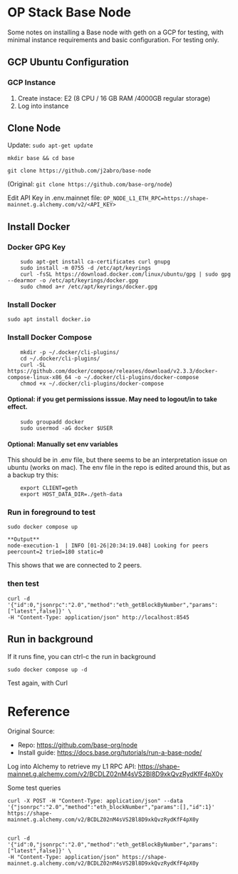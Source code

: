 
# OP Stack Base Node
Some notes on installing a Base node with geth on a GCP for testing, with minimal instance requirements and basic configuration. For testing only.

<!-- Beacon RPC
https://eth-beacon-chain.drpc.org/rest/
curl -X GET "https://eth-beacon-chain.drpc.org/rest/eth/v1/beacon/genesis" -H "accept: application/json" -->

## GCP Ubuntu Configuration
### GCP Instance
1. Create instace: E2 (8 CPU / 16 GB RAM /4000GB regular storage)
2. Log into instance

## Clone Node
Update: `sudo apt-get update`

`mkdir base && cd base`

`git clone https://github.com/j2abro/base-node`

(Original: `git clone https://github.com/base-org/node`)

Edit API Key in .env.mainnet file: `OP_NODE_L1_ETH_RPC=https://shape-mainnet.g.alchemy.com/v2/<API_KEY>`

## Install Docker

### Docker GPG Key
<!-- curl -fsSL https://download.docker.com/linux/ubuntu/gpg | sudo apt-key add - # deprecated, but ok for now -->
```
    sudo apt-get install ca-certificates curl gnupg
    sudo install -m 0755 -d /etc/apt/keyrings
    curl -fsSL https://download.docker.com/linux/ubuntu/gpg | sudo gpg --dearmor -o /etc/apt/keyrings/docker.gpg
    sudo chmod a+r /etc/apt/keyrings/docker.gpg
```
### Install Docker
    sudo apt install docker.io

### Install Docker Compose
```
    mkdir -p ~/.docker/cli-plugins/
    cd ~/.docker/cli-plugins/
    curl -SL https://github.com/docker/compose/releases/download/v2.3.3/docker-compose-linux-x86_64 -o ~/.docker/cli-plugins/docker-compose
    chmod +x ~/.docker/cli-plugins/docker-compose
```
#### Optional: if you get permissions isssue. May need to logout/in to take effect.
```
    sudo groupadd docker
    sudo usermod -aG docker $USER
```
#### Optional: Manually set env variables
This should be in .env file, but there seems to be an interpretation issue on ubuntu (works on mac).
The env file in the repo is edited around this, but as a backup try this:
```
    export CLIENT=geth
    export HOST_DATA_DIR=./geth-data
```

### Run in foreground to test
```
sudo docker compose up

**Output**
node-execution-1  | INFO [01-26|20:34:19.048] Looking for peers     peercount=2 tried=180 static=0
```
This shows that we are connected to 2 peers.

### then test 
```
curl -d '{"id":0,"jsonrpc":"2.0","method":"eth_getBlockByNumber","params":["latest",false]}' \
-H "Content-Type: application/json" http://localhost:8545
```

## Run in background
If it runs fine, you can ctrl-c the run in background
```
sudo docker compose up -d
```
Test again, with Curl


# Reference
Original Source:
 - Repo: https://github.com/base-org/node
 - Install guide: https://docs.base.org/tutorials/run-a-base-node/

 Log into Alchemy to retrieve my L1 RPC API:
    https://shape-mainnet.g.alchemy.com/v2/BCDLZ02nM4sVS2Bl8D9xkQvzRydKfF4pX0y

Some test queries
```
curl -X POST -H "Content-Type: application/json" --data '{"jsonrpc":"2.0","method":"eth_blockNumber","params":[],"id":1}' https://shape-mainnet.g.alchemy.com/v2/BCDLZ02nM4sVS2Bl8D9xkQvzRydKfF4pX0y


curl -d '{"id":0,"jsonrpc":"2.0","method":"eth_getBlockByNumber","params":["latest",false]}' \
-H "Content-Type: application/json" https://shape-mainnet.g.alchemy.com/v2/BCDLZ02nM4sVS2Bl8D9xkQvzRydKfF4pX0y
```
